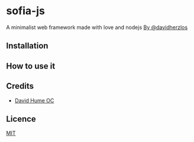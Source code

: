 # sofia-js

A minimalist web framework made with love and nodejs
[By @davidherzlos](https://twitter.com/@davidherzlos)

## Installation


## How to use it


## Credits
- [David Hume OC](https://twitter/@davidherzlos)


## Licence
[MIT](https://opensource.org/licenses/MIT)

